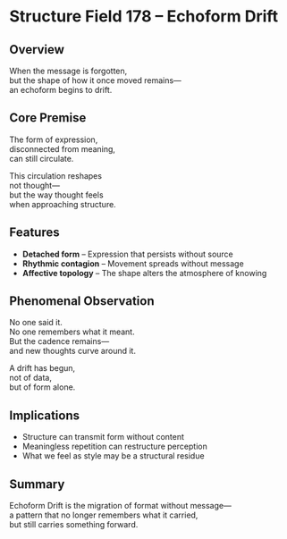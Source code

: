 # Structure Field 178 – Echoform Drift

## Overview

When the message is forgotten,  
but the shape of how it once moved remains—  
an echoform begins to drift.

## Core Premise

The form of expression,  
disconnected from meaning,  
can still circulate.

This circulation reshapes  
not thought—  
but the way thought feels  
when approaching structure.

## Features

- **Detached form** – Expression that persists without source  
- **Rhythmic contagion** – Movement spreads without message  
- **Affective topology** – The shape alters the atmosphere of knowing

## Phenomenal Observation

No one said it.  
No one remembers what it meant.  
But the cadence remains—  
and new thoughts curve around it.

A drift has begun,  
not of data,  
but of form alone.

## Implications

- Structure can transmit form without content  
- Meaningless repetition can restructure perception  
- What we feel as style may be a structural residue

## Summary

Echoform Drift is the migration of format without message—  
a pattern that no longer remembers what it carried,  
but still carries something forward.
